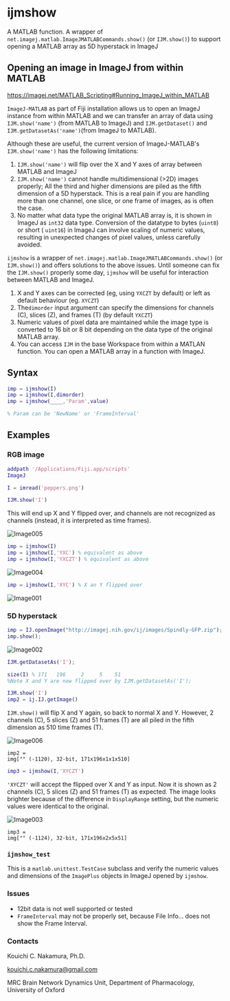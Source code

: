 # ijmshow
A MATLAB function. A wrapper of `net.imagej.matlab.ImageJMATLABCommands.show()` (or `IJM.show()`) to support opening a MATLAB array as 5D hyperstack in ImageJ



## Opening an image in ImageJ from within MATLAB

https://imagej.net/MATLAB_Scripting#Running_ImageJ_within_MATLAB



`ImageJ-MATLAB` as part of Fiji installation allows us to open an ImageJ instance from within MATLAB and we can transfer an array of  data using `IJM.show('name')` (from MATLAB to ImageJ) and `IJM.getDataset()` and `IJM.getDatasetAs('name')`(from ImageJ to MATLAB).

Although these are useful, the current version of ImageJ-MATLAB's  `IJM.show('name')` has the following limitations:

1. `IJM.show('name')` will flip over the X and Y axes of array between MATLAB and ImageJ
2. `IJM.show('name')` cannot handle multidimensional (>2D) images properly; All the third and higher dimensions are piled as the fifth dimension of a 5D hyperstack. This is a real pain if you are handling more than one channel, one slice, or one frame of images, as is often the case.
3. No matter what data type the original MATLAB array is, it is shown in ImageJ as `int32` data type. Conversion of the datatype to bytes (`uint8`) or short ( `uint16`) in ImageJ can involve scaling of numeric values, resulting in unexpected changes of pixel values, unless carefully avoided.

`ijmshow` is a wrapper of  `net.imagej.matlab.ImageJMATLABCommands.show()` (or `IJM.show()`) and offers solutions to the above issues. Until someone can fix the `IJM.show()` properly some day, `ijmshow` will be useful for interaction between MATLAB and ImageJ.

1. X and Y axes can be corrected (eg, using `YXCZT` by default) or left as default behaviour (eg. `XYCZT`)
2. The`dimorder` input argument can specify the dimensions for channels (C), slices (Z), and frames (T) (by default `YXCZT`)
3. Numeric values of pixel data are maintained while the image type is converted to 16 bit or 8 bit depending on the data type of the original MATLAB array.
4. You can access `IJM` in the base Workspace from within a MATLAN function. You can open a MATLAB array in a function with ImageJ.



## Syntax

```matlab
imp = ijmshow(I)
imp = ijmshow(I,dimorder)
imp = ijmshow(____,'Param',value)

% Param can be 'NewName' or 'FrameInterval'
```



## Examples



### RGB image

```matlab
addpath '/Applications/Fiji.app/scripts'
ImageJ

I = imread('peppers.png')

IJM.show('I') 
```

This will end up X and Y flipped over, and channels are not recognized as channels (instead, it is interpreted as time frames).

![Image005](Image005.png)

```matlab
imp = ijmshow(I)
imp = ijmshow(I,'YXC') % equivalent as above
imp = ijmshow(I,'YXCZT') % equivalent as above
```

![Image004](Image004.png)

```matlab
imp = ijmshow(I,'XYC') % X an Y flipped over
```

![Image001](Image001.png)

### 5D hyperstack


```matlab
imp = IJ.openImage("http://imagej.nih.gov/ij/images/Spindly-GFP.zip");
imp.show();
```

![Image002](Image002.png)

```matlab
IJM.getDatasetAs('I');

size(I) % 171   196     2     5    51
%Note X and Y are now flipped over by IJM.getDatasetAs('I');

IJM.show('I') 
imp2 = ij.IJ.getImage()
```
`IJM.show()` will flip X and Y again, so back to normal X and Y.  However, 2 channels (C), 5 slices (Z) and 51 frames (T) are all piled in the fifth dimension as 510 time frames (T).



![Image006](Image006.png)

```
imp2 =
img["" (-1120), 32-bit, 171x196x1x1x510]
```



```matlab
imp3 = ijmshow(I,'XYCZT')
```

 `'XYCZT'` will accept the flipped over X and Y as input. Now it is shown as 2 channels (C), 5 slices (Z) and 51 frames (T) as expected. The image looks brighter because of the difference in `DisplayRange` setting, but the numeric values were identical to the original.

![Image003](Image003.png)



```
imp3 =
img["" (-1124), 32-bit, 171x196x2x5x51]
```



### `ijmshow_test`

This is a `matlab.unittest.TestCase` subclass and verify the numeric values and dimensions of the `ImagePlus` objects in ImageJ opened by `ijmshow`.



### Issues

+ 12bit data is not well supported or tested
+ `FrameInterval` may not be properly set, because File Info... does not show the Frame Interval.



### Contacts

Kouichi C. Nakamura, Ph.D.

kouichi.c.nakamura@gmail.com

MRC Brain Network Dynamics Unit, Department of Pharmacology, University of Oxford

